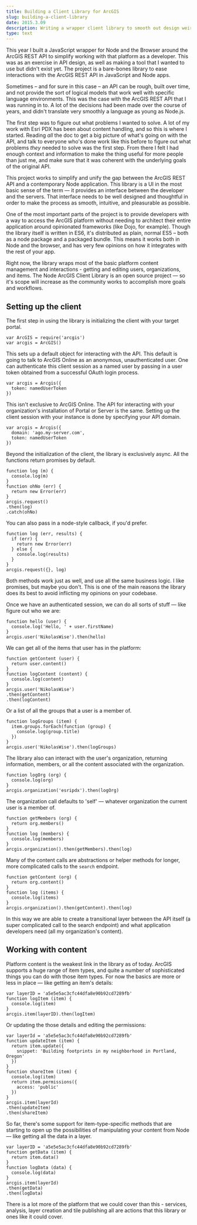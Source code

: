```yaml
---
title: Building a Client Library for ArcGIS
slug: building-a-client-library
date: 2015.3.09
description: Writing a wrapper client library to smooth out design weirdness at the API level leads to plenty of design thinking on the way things should be.
type: text
---
```


This year I built a JavaScript wrapper for Node and the Browser around the ArcGIS REST API to simplify working with that platform as a developer. This was as an exercise in API design, as well as making a tool that I wanted to use but didn't exist yet. The project is a bare-bones library to ease interactions with the ArcGIS REST API in JavaScript and Node apps.

Sometimes – and for sure in this case – an API can be rough, built over time, and not provide the sort of logical models that work well with specific language environments. This was the case with the ArcGIS REST API that I was running in to. A lot of the decisions had been made over the course of years, and didn't translate very smoothly a language as young as Node.js.

The first step was to figure out what problems I wanted to solve. A lot of my work with Esri PDX has been about content handling, and so this is where I started. Reading _all_ the doc to get a big picture of what's going on with the API, and talk to everyone who's done work like this before to figure out what problems *they* needed to solve was the first step. From there I felt I had enough context and information to make the thing useful for more people than just me, and make sure that it was coherent with the underlying goals of the original API.

This project works to simplify and unify the gap between the ArcGIS REST API and a contemporary Node application. This library is a UI in the most basic sense of the term — it provides an interface between the developer and the servers. That interface needs to be well designed and thoughtful in order to make the process as smooth, intuitive, and pleasurable as possible.

One of the most important parts of the project is to provide developers with a way to access the ArcGIS platform without needing to architect their entire application around opinionated frameworks (like Dojo, for example). Though the library itself is written in ES6, it's distributed as plain, normal ES5 – both as a node package and a packaged bundle. This means it works both in Node and the browser, and has very few opinions on how it integrates with the rest of your app.

Right now, the library wraps most of the basic platform content management and interactions - getting and editing users, organizations, and items. The Node ArcGIS Client Library is an open source project — so it's scope will increase as the community works to accomplish more goals and workflows.

## Setting up the client

The first step in using the library is initializing the client with your target portal.

```
var ArcGIS = require('arcgis')
var arcgis = ArcGIS()
```

This sets up a default object for interacting with the API. This default is going to talk to ArcGIS Online as an anonymous, unauthenticated user. One can authenticate this client session as a named user by passing in a user token obtained from a successful OAuth login process.

```
var arcgis = Arcgis({
  token: namedUserToken
})
```

This isn't exclusive to ArcGIS Online. The API for interacting with your organization's installation of Portal or Server is the same. Setting up the client session with your instance is done by specifying your API domain.

```
var arcgis = Arcgis({
  domain: 'ago.my-server.com',
  token: namedUserToken
})
```

Beyond the initialization of the client, the library is exclusively async. All the functions return promises by default.

```
function log (m) {
  console.log(m)
}
function ohNo (err) {
  return new Error(err)
}
arcgis.request()
.then(log)
.catch(ohNo)
```

You can also pass in a node-style callback, if you'd prefer.

```
function log (err, results) {
  if (err) {
    return new Error(err)
  } else {
    console.log(results)
  }
}
arcgis.request({}, log)
```

Both methods work just as well, and use all the same business logic. I like promises, but maybe you don't. This is one of the main reasons the library does its best to avoid inflicting my opinions on your codebase.

Once we have an authenticated session, we can do all sorts of stuff — like figure out who we are:

```
function hello (user) {
  console.log('Hello, ' + user.firstName)
}
arcgis.user('NikolasWise').then(hello)
```

We can get all of the items that user has in the platform:

```
function getContent (user) {
  return user.content()
}
function logContent (content) {
  console.log(content)
}
arcgis.user('NikolasWise')
.then(getContent)
.then(logContent)
```

Or a list of all the groups that a user is a member of.

```
function logGroups (item) {
  item.groups.forEach(function (group) {
    console.log(group.title)
  })
}
arcgis.user('NikolasWise').then(logGroups)
```

The library also can interact with the user's organization, returning information, members, or all the content associated with the organization.

```
function logOrg (org) {
  console.log(org)
}
arcgis.organization('esripdx').then(logOrg)
```

The organization call defaults to 'self' — whatever organization the current user is a member of.

```
function getMembers (org) {
  return org.members()
}
function log (members) {
  console.log(members)
}
arcgis.organization().then(getMembers).then(log)
```

Many of the content calls are abstractions or helper methods for longer, more complicated calls to the `search` endpoint.

```
function getContent (org) {
  return org.content()
}
function log (items) {
  console.log(items)
}
arcgis.organization().then(getContent).then(log)
```

In this way we are able to create a transitional layer between the API itself (a super complicated call to the search endpoint) and what application developers need (all my organization's content).

## Working with content

Platform content is the weakest link in the library as of today. ArcGIS supports a huge range of item types, and quite a number of sophisticated things you can do with those item types. For now the basics are more or less in place — like getting an item's details:

```
var layerID = 'a5e5e5ac3cfc44dfa8e90b92cd7289fb'
function logItem (item) {
  console.log(item)
}
arcgis.item(layerID).then(logItem)
```

Or updating the those details and editing the permissions:

```
var layerId = 'a5e5e5ac3cfc44dfa8e90b92cd7289fb'
function updateItem (item) {
  return item.update({
    snippet: 'Building footprints in my neighborhood in Portland, Oregon'
  })
}
function shareItem (item) {
  console.log(item)
  return item.permissions({
    access: 'public'
  })
}
arcgis.item(layerId)
.then(updateItem)
.then(shareItem)
```

So far, there's some support for item-type-specific methods that are starting to open up the possibilities of manipulating your content from Node — like getting all the data in a layer.

```
var layerID = 'a5e5e5ac3cfc44dfa8e90b92cd7289fb'
function getData (item) {
  return item.data()
}
function logData (data) {
  console.log(data)
}
arcgis.item(layerId)
.then(getData)
.then(logData)
```

There is a lot more of the platform that we could cover than this - services, analysis, layer creation and tile publishing all are actions that this library or ones like it could cover.